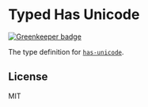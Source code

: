 # Typed Has Unicode

[![Greenkeeper badge](https://badges.greenkeeper.io/types/npm-has-unicode.svg)](https://greenkeeper.io/)

The type definition for [`has-unicode`](https://github.com/iarna/has-unicode).

## License

MIT
